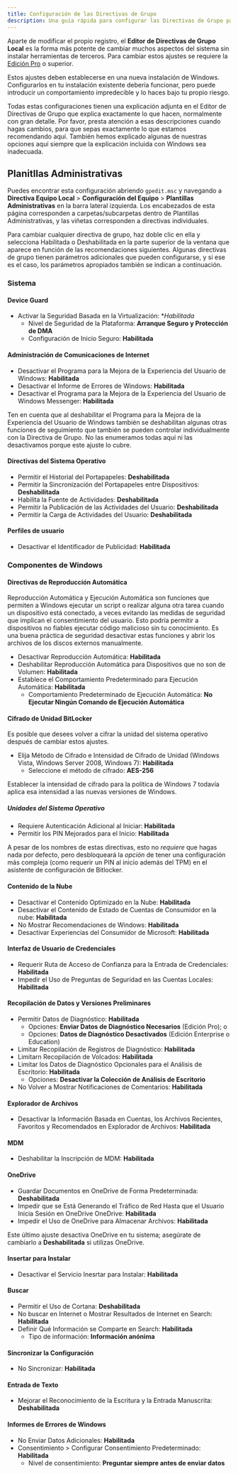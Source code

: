 ```yaml
---
title: Configuración de las Directivas de Grupo
description: Una guía rápida para configurar las Directivas de Grupo para que Windows respete un poco más la privacidad.
---
```


Aparte de modificar el propio registro, el **Editor de Directivas de Grupo Local** es la forma más potente de cambiar muchos aspectos del sistema sin instalar herramientas de terceros. Para cambiar estos ajustes se requiere la [Edición Pro](index.md#windows-editions) o superior.

Estos ajustes deben establecerse en una nueva instalación de Windows. Configurarlos en tu instalación existente debería funcionar, pero puede introducir un comportamiento impredecible y lo haces bajo tu propio riesgo.

Todas estas configuraciones tienen una explicación adjunta en el Editor de Directivas de Grupo que explica exactamente lo que hacen, normalmente con gran detalle. Por favor, presta atención a esas descripciones cuando hagas cambios, para que sepas exactamente lo que estamos recomendando aquí. También hemos explicado algunas de nuestras opciones aquí siempre que la explicación incluida con Windows sea inadecuada.

## Planitllas Administrativas

Puedes encontrar esta configuración abriendo `gpedit.msc` y navegando a **Directiva Equipo Local** > **Configuración del Equipo** > **Plantillas Administrativas** en la barra lateral izquierda. Los encabezados de esta página corresponden a carpetas/subcarpetas dentro de Plantillas Administrativas, y las viñetas corresponden a directivas individuales.

Para cambiar cualquier directiva de grupo, haz doble clic en ella y selecciona Habilitada o Deshabilitada en la parte superior de la ventana que aparece en función de las recomendaciones siguientes. Algunas directivas de grupo tienen parámetros adicionales que pueden configurarse, y si ese es el caso, los parámetros apropiados también se indican a continuación.

### Sistema

#### Device Guard

- Activar la Seguridad Basada en la Virtualización: \*_Habilitada_
  - Nivel de Seguridad de la Plataforma: **Arranque Seguro y Protección de DMA**
  - Configuración de Inicio Seguro: **Habilitada**

#### Administración de Comunicaciones de Internet

- Desactivar el Programa para la Mejora de la Experiencia del Usuario de Windows: **Habilitada**
- Desactivar el Informe de Errores de Windows: **Habilitada**
- Desactivar el Programa para la Mejora de la Experiencia del Usuario de Windows Messenger: **Habilitada**

Ten en cuenta que al deshabilitar el Programa para la Mejora de la Experiencia del Usuario de Windows también se deshabilitan algunas otras funciones de seguimiento que también se pueden controlar individualmente con la Directiva de Grupo. No las enumeramos todas aquí ni las desactivamos porque este ajuste lo cubre.

#### Directivas del Sistema Operativo

- Permitir el Historial del Portapapeles: **Deshabilitada**
- Permitir la Sincronización del Portapapeles entre Dispositivos: **Deshabilitada**
- Habilita la Fuente de Actividades: **Deshabilitada**
- Permitir la Publicación de las Actividades del Usuario: **Deshabilitada**
- Permitir la Carga de Actividades del Usuario: **Deshabilitada**

#### Perfiles de usuario

- Desactivar el Identificador de Publicidad: **Habilitada**

### Componentes de Windows

#### Directivas de Reproducción Automática

Reproducción Automática y Ejecución Automática son funciones que permiten a Windows ejecutar un script o realizar alguna otra tarea cuando un dispositivo está conectado, a veces evitando las medidas de seguridad que implican el consentimiento del usuario. Esto podría permitir a dispositivos no fiables ejecutar código malicioso sin tu conocimiento. Es una buena práctica de seguridad desactivar estas funciones y abrir los archivos de los discos externos manualmente.

- Desactivar Reproducción Automática: **Habilitada**
- Deshabilitar Reproducción Automática para Dispositivos que no son de Volumen: **Habilitada**
- Establece el Comportamiento Predeterminado para Ejecución Automática: **Habilitada**
  - Comportamiento Predeterminado de Ejecución Automática: **No Ejecutar Ningún Comando de Ejecución Automática**

#### Cifrado de Unidad BitLocker

Es posible que desees volver a cifrar la unidad del sistema operativo después de cambiar estos ajustes.

- Elija Método de Cifrado e Intensidad de Cifrado de Unidad (Windows Vista, Windows Server 2008, Windows 7): **Habilitada**
  - Seleccione el método de cifrado: **AES-256**

Establecer la intensidad de cifrado para la política de Windows 7 todavía aplica esa intensidad a las nuevas versiones de Windows.

##### Unidades del Sistema Operativo

- Requiere Autenticación Adicional al Iniciar: **Habilitada**
- Permitir los PIN Mejorados para el Inicio: **Habilitada**

A pesar de los nombres de estas directivas, esto no _requiere_ que hagas nada por defecto, pero desbloqueará la _opción_ de tener una configuración más compleja (como requerir un PIN al inicio además del TPM) en el asistente de configuración de Bitlocker.

#### Contenido de la Nube

- Desactivar el Contenido Optimizado en la Nube: **Habilitada**
- Desactivar el Contenido de Estado de Cuentas de Consumidor en la nube: **Habilitada**
- No Mostrar Recomendaciones de Windows: **Habilitada**
- Desactivar Experiencias del Consumidor de Microsoft: **Habilitada**

#### Interfaz de Usuario de Credenciales

- Requerir Ruta de Acceso de Confianza para la Entrada de Credenciales: **Habilitada**
- Impedir el Uso de Preguntas de Seguridad en las Cuentas Locales: **Habilitada**

#### Recopilación de Datos y Versiones Preliminares

- Permitir Datos de Diagnóstico: **Habilitada**
  - Opciones: **Enviar Datos de Diagnóstico Necesarios** (Edición Pro); o
  - Opciones: **Datos de Diagnóstico Desactivados** (Edición Enterprise o Education)
- Limitar Recopilación de Registros de Diagnóstico: **Habilitada**
- Limitarn Recopilación de Volcados: **Habilitada**
- Limitar los Datos de Diagnóstico Opcionales para el Análisis de Escritorio: **Habilitada**
  - Opciones: **Desactivar la Colección de Análisis de Escritorio**
- No Volver a Mostrar Notificaciones de Comentarios: **Habilitada**

#### Explorador de Archivos

- Desactivar la Información Basada en Cuentas, los Archivos Recientes, Favoritos y Recomendados en Explorador de Archivos: **Habilitada**

#### MDM

- Deshabilitar la Inscripción de MDM: **Habilitada**

#### OneDrive

- Guardar Documentos en OneDrive de Forma Predeterminada: **Deshabilitada**
- Impedir que se Está Generando el Tráfico de Red Hasta que el Usuario Inicia Sesión en OneDrive OneDrive: **Habilitada**
- Impedir el Uso de OneDrive para Almacenar Archivos: **Habilitada**

Este último ajuste desactiva OneDrive en tu sistema; asegúrate de cambiarlo a **Deshabilitada** si utilizas OneDrive.

#### Insertar para Instalar

- Desactivar el Servicio Inesrtar para Instalar: **Habilitada**

#### Buscar

- Permitir el Uso de Cortana: **Deshabilitada**
- No buscar en Internet o Mostrar Resultados de Internet en Search: **Habilitada**
- Definir Qué Información se Comparte en Search: **Habilitada**
  - Tipo de información: **Información anónima**

#### Sincronizar la Configuración

- No Sincronizar: **Habilitada**

#### Entrada de Texto

- Mejorar el Reconocimiento de la Escritura y la Entrada Manuscrita: **Deshabilitada**

#### Informes de Errores de Windows

- No Enviar Datos Adicionales: **Habilitada**
- Consentimiento > Configurar Consentimiento Predeterminado: **Habilitada**
  - Nivel de consentimiento: **Preguntar siempre antes de enviar datos**
